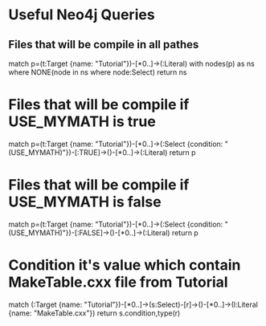 # Useful Neo4j Queries
## Files that will be compile in all pathes
match p=(t:Target {name: "Tutorial"})-[*0..]->(:Literal)
with nodes(p) as ns
where NONE(node in ns where node:Select)
return ns

# Files that will be compile if USE_MYMATH is true
match p=(t:Target {name: "Tutorial"})-[*0..]->(:Select {condition: "(USE_MYMATH)"})-[:TRUE]->()-[*0..]->(:Literal)
return p

# Files that will be compile if USE_MYMATH is false
match p=(t:Target {name: "Tutorial"})-[*0..]->(:Select {condition: "(USE_MYMATH)"})-[:FALSE]->()-[*0..]->(:Literal)
return p

# Condition it's value which contain MakeTable.cxx file from Tutorial
match (:Target {name: "Tutorial"})-[*0..]->(s:Select)-[r]->()-[*0..]->(l:Literal {name: "MakeTable.cxx"})
return s.condition,type(r)